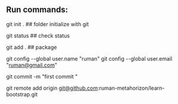 ## Run commands:

git init .  ## folder initialize with git

git status ## check status

git add .  ## package

git config --global user.name "ruman"
git config --global user.email "ruman@gmail.com"

git commit -m "first commit "

git remote add origin git@github.com:ruman-metahorizon/learn-bootstrap.git